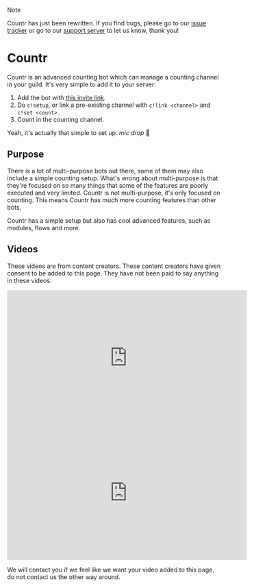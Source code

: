 > [!NOTE]
> Countr has just been rewritten. If you find bugs, please go to our [issue tracker](https://github.com/countr/countr/issues) or go to our [support server](https://discord.gg/Ccj5bjb) to let us know, thank you!

# Countr

Countr is an advanced counting bot which can manage a counting channel in your guild. It's very simple to add it to your server:

1. Add the bot with [this invite link](https://discord.com/oauth2/authorize?client_id=467377486141980682&permissions=2952801296&scope=bot).
2. Do `c!setup`, or link a pre-existing channel with `c!link <channel>` and `c!set <count>`.
3. Count in the counting channel.

Yeah, it's actually that simple to set up. *mic drop* 🎤

## Purpose

There is a lot of multi-purpose bots out there, some of them may also include a simple counting setup. What's wrong about multi-purpose is that they're focused on so many things that some of the features are poorly executed and very limited. Countr is not multi-purpose, it's only focused on counting. This means Countr has much more counting features than other bots.

Countr has a simple setup but also has cool advanced features, such as modules, flows and more.

## Videos

These videos are from content creators. These content creators have given consent to be added to this page. They have not been paid to say anything in these videos.

<center>
<iframe width="560" height="315" src="https://www.youtube-nocookie.com/embed/JKKKHH6Q2S4?start=242" frameborder="0" allow="accelerometer; autoplay; clipboard-write; encrypted-media; gyroscope; picture-in-picture" allowfullscreen></iframe>
<iframe width="560" height="315" src="https://www.youtube-nocookie.com/embed/l8OQSRJtlXI" frameborder="0" allow="accelerometer; autoplay; clipboard-write; encrypted-media; gyroscope; picture-in-picture" allowfullscreen></iframe>
</center>

We will contact you if we feel like we want your video added to this page, do not contact us the other way around.
